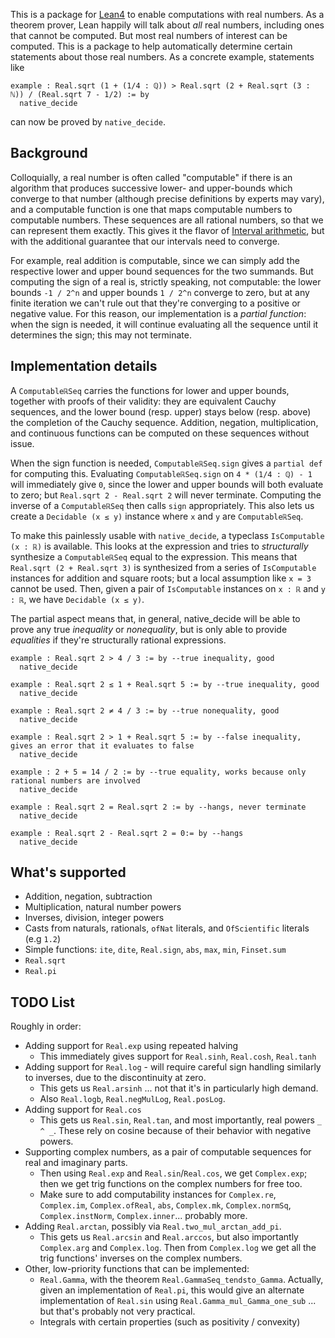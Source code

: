 This is a package for [Lean4](https://github.com/leanprover/lean4) to enable computations with real numbers. As a theorem prover, Lean happily will talk about _all_ real numbers, including ones that cannot be computed. But most real numbers of interest can be computed. This is a package to help automatically determine certain statements about those real numbers. As a concrete example, statements like
```lean
example : Real.sqrt (1 + (1/4 : ℚ)) > Real.sqrt (2 + Real.sqrt (3 : ℕ)) / (Real.sqrt 7 - 1/2) := by
  native_decide
```
can now be proved by `native_decide`.

## Background

Colloquially, a real number is often called "computable" if there is an algorithm that produces successive lower- and upper-bounds which converge to that number (although precise definitions by experts may vary), and a computable function is one that maps computable numbers to computable numbers. These sequences are all rational numbers, so that we can represent them exactly. This gives it the flavor of [Interval arithmetic](https://en.wikipedia.org/wiki/Interval_arithmetic), but with the additional guarantee that our intervals need to converge.

For example, real addition is computable, since we can simply add the respective lower and upper bound sequences for the two summands. But computing the sign of a real is, strictly speaking, not computable: the lower bounds `-1 / 2^n` and upper bounds `1 / 2^n` converge to zero, but at any finite iteration we can't rule out that they're converging to a positive or negative value. For this reason, our implementation is a _partial function_: when the sign is needed, it will continue evaluating all the sequence until it determines the sign; this may not terminate.

## Implementation details

A `ComputableℝSeq` carries the functions for lower and upper bounds, together with proofs of their validity: they are equivalent Cauchy sequences, and the lower bound (resp. upper) stays below (resp. above) the completion of the Cauchy sequence. Addition, negation, multiplication, and continuous functions can be computed on these sequences without issue.

When the sign function is needed, `ComputableℝSeq.sign` gives a `partial def` for computing this. Evaluating `ComputableℝSeq.sign` on `4 * (1/4 : ℚ) - 1` will immediately give `0`, since the lower and upper bounds will both evaluate to zero; but `Real.sqrt 2 - Real.sqrt 2` will never terminate. Computing the inverse of a `ComputableℝSeq` then calls `sign` appropriately. This also lets us create a `Decidable (x ≤ y)` instance where `x` and `y` are `ComputableℝSeq`.

To make this painlessly usable with `native_decide`, a typeclass `IsComputable (x : ℝ)` is available. This looks at the expression and tries to _structurally_ synthesize a `ComputableℝSeq` equal to the expression. This means that `Real.sqrt (2 + Real.sqrt 3)` is synthesized from a series of `IsComputable` instances for addition and square roots; but a local assumption like `x = 3` cannot be used. Then, given a pair of `IsComputable` instances on `x : ℝ` and `y : ℝ`, we have `Decidable (x ≤ y)`.

The partial aspect means that, in general, native_decide will be able to prove any true _inequality_ or _nonequality_, but is only able to provide _equalities_ if they're structurally rational expressions.

```lean
example : Real.sqrt 2 > 4 / 3 := by --true inequality, good
  native_decide

example : Real.sqrt 2 ≤ 1 + Real.sqrt 5 := by --true inequality, good
  native_decide

example : Real.sqrt 2 ≠ 4 / 3 := by --true nonequality, good
  native_decide

example : Real.sqrt 2 > 1 + Real.sqrt 5 := by --false inequality, gives an error that it evaluates to false
  native_decide

example : 2 + 5 = 14 / 2 := by --true equality, works because only rational numbers are involved
  native_decide

example : Real.sqrt 2 = Real.sqrt 2 := by --hangs, never terminate
  native_decide

example : Real.sqrt 2 - Real.sqrt 2 = 0:= by --hangs
  native_decide
```

## What's supported
* Addition, negation, subtraction
* Multiplication, natural number powers
* Inverses, division, integer powers
* Casts from naturals, rationals, `ofNat` literals, and `OfScientific` literals (e.g `1.2`)
* Simple functions: `ite`, `dite`, `Real.sign`, `abs`, `max`, `min`, `Finset.sum`
* `Real.sqrt`
* `Real.pi`

## TODO List
Roughly in order:
 * Adding support for `Real.exp` using repeated halving
   * This immediately gives support for `Real.sinh`, `Real.cosh`, `Real.tanh` 
 * Adding support for `Real.log` - will require careful sign handling similarly to inverses, due to the discontinuity at zero.
   * This gets us `Real.arsinh` ... not that it's in particularly high demand.
   * Also `Real.logb`, `Real.negMulLog`, `Real.posLog`.
 * Adding support for `Real.cos`
   * This gets us `Real.sin`, `Real.tan`, and most importantly, real powers `_ ^ _`. These rely on cosine because of their behavior with negative powers.
 * Supporting complex numbers, as a pair of computable sequences for real and imaginary parts.
   * Then using `Real.exp` and `Real.sin`/`Real.cos`, we get `Complex.exp`; then we get trig functions on the complex numbers for free too.
   * Make sure to add computability instances for `Complex.re`, `Complex.im`, `Complex.ofReal`, `abs`, `Complex.mk`, `Complex.normSq`, `Complex.instNorm`, `Complex.inner`... probably more.
 * Adding `Real.arctan`, possibly via `Real.two_mul_arctan_add_pi`.
   * This gets us `Real.arcsin` and `Real.arccos`, but also importantly `Complex.arg` and `Complex.log`. Then from `Complex.log` we get all the trig functions' inverses on the complex numbers.
 * Other, low-priority functions that can be implemented:
   * `Real.Gamma`, with the theorem `Real.GammaSeq_tendsto_Gamma`. Actually, given an implementation of `Real.pi`, this would give an alternate implementation of `Real.sin` using `Real.Gamma_mul_Gamma_one_sub` ... but that's probably not very practical.
   * Integrals with certain properties (such as positivity / convexity)